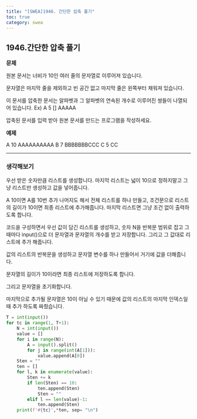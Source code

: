 ```yaml
---
title: "[SWEA]1946. 간단한 압축 풀기"
toc: true
category: swea
---
```


## 1946.간단한 압축 풀기

<span style="font-size: 15px">**문제**</span>

원본 문서는 너비가 10인 여러 줄의 문자열로 이루어져 있습니다.

문자열은 마지막 줄을 제외하고 빈 공간 없고 마지막 줄은 왼쪽부터 채워져 있습니다.

이 문서를 압축한 문서는 알파벳과 그 알파벳의 연속된 개수로 이루어진 쌍들이 나열되어 있습니다.
Ex) A 5 [] AAAAA

압축된 문서를 입력 받아 원본 문서를 만드는 프로그램을 작성하세요.

<span style="font-size: 15px">**예제**</span>

A 10			AAAAAAAAAA
B  7			 BBBBBBBCCC
C 5			  CC

---

### 생각해보기

우선 받은 숫자만큼 리스트를 생성합니다. 마지막 리스트는 넓이 10으로 정하지말고 그냥 리스트만 생성하고 값을 넣어줍니다. 

A 10이면 A를 10번 추가 나머지도 해서 전체 리스트를 하나 만들고, 조건문으로 리스트의 길이가 10이면 최종 리스트에 추가해줍니다. 마지막 리스트면 그냥 조건 없이 출력하도록 합니다.



코드을 구성하면서 우선 값이 담긴 리스트를 생성하고, 숫자 N을 반복문 범위로 잡고 그때마다 input()으로 더 문자열과 문자열의 개수를 받고 저장합니다. 그리고 그 값대로 리스트에 추가 해줍니다.

값의 리스트의 반복문을 생성하고 문자열 변수를 하나 만들어서 거기에 값을 더해줍니다.

문자열의 길이가 10이라면 최종 리스트에 저장하도록 합니다.

그리고 문자열을 초기화합니다.

마지막으로 추가될 문자열은 10이 아닐 수 있기 때문에 값의 리스트의 마지막 인덱스일때 추가 하도록 짜줬습니다.

```python
T = int(input())
for tc in range(1, T+1):
    N = int(input())
    value = []
    for i in range(N):
        A = input().split()
        for j in range(int(A[1])):
            value.append(A[0])    
    Sten = ""
    ten = []
    for l, k in enumerate(value):
        Sten += k
        if len(Sten) == 10:
            ten.append(Sten)
            Sten = ""
        elif l == len(value)-1:
            ten.append(Sten)
    print(f'#{tc}',*ten, sep= "\n") 
```






